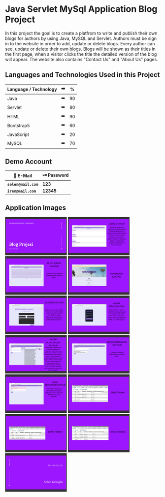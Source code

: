 # Java Servlet MySql Application Blog Project

In this project the goal is to create a platfrom to write and publish their own blogs for authors by using Java, MySQL and Servlet. Authors must be sign in to the website in order to add, update or delete blogs. Every author can see, update or delete their own blogs. Blogs will be shown as their titles in the first page, when a visitor clicks the title the detailed version of the blog will appear. The website also contains "Contact Us" and "About Us" pages.

## Languages and Technologies Used in this Project

| Language / Technology | :arrow_right:  |  % | 
| ------------- |:-------------:|:-------------:|
| Java | :arrow_right:  |  90 |
| Servlet | :arrow_right:  |  80 |
| HTML | :arrow_right:  |  90 |
| Bootstrap5 | :arrow_right:  |  60 |
| JavaScript | :arrow_right:  |  20 |
| MySQL | :arrow_right:  |  70 |

## Demo Account
| :closed_lock_with_key: E-Mail | :old_key: Password |
|----------|----------|
| **``selen@mail.com``**| **123**|
| **``irem@mail.com``**| **12345**|

## Application Images
<p>
  
<a href="https://github.com/selenkosoglu/Java-Servlet-MySql-Application-Blog-Project/blob/main/görseller/blog0.png" target="_blank">
<img src="https://github.com/selenkosoglu/Java-Servlet-MySql-Application-Blog-Project/blob/main/görseller/blog0.png" width="200" style="max-width:100%;"></a>

<a href="https://github.com/selenkosoglu/Java-Servlet-MySql-Application-Blog-Project/blob/main/görseller/blog1.png" target="_blank">
<img src="https://github.com/selenkosoglu/Java-Servlet-MySql-Application-Blog-Project/blob/main/görseller/blog1.png" width="200" style="max-width:100%;"></a>

<a href="https://github.com/selenkosoglu/Java-Servlet-MySql-Application-Blog-Project/blob/main/görseller/blog2.png" target="_blank">
<img src="https://github.com/selenkosoglu/Java-Servlet-MySql-Application-Blog-Project/blob/main/görseller/blog2.png" width="200" style="max-width:100%;"></a>
  
<a href="https://github.com/selenkosoglu/Java-Servlet-MySql-Application-Blog-Project/blob/main/görseller/blog3.png" target="_blank">
<img src="https://github.com/selenkosoglu/Java-Servlet-MySql-Application-Blog-Project/blob/main/görseller/blog3.png" width="200" style="max-width:100%;"></a>
  
<a href="https://github.com/selenkosoglu/Java-Servlet-MySql-Application-Blog-Project/blob/main/görseller/blog4.png" target="_blank">
<img src="https://github.com/selenkosoglu/Java-Servlet-MySql-Application-Blog-Project/blob/main/görseller/blog4.png" width="200" style="max-width:100%;"></a>

<a href="https://github.com/selenkosoglu/Java-Servlet-MySql-Application-Blog-Project/blob/main/görseller/blog5.png" target="_blank">
<img src="https://github.com/selenkosoglu/Java-Servlet-MySql-Application-Blog-Project/blob/main/görseller/blog5.png" width="200" style="max-width:100%;"></a>
  
  
<a href="https://github.com/selenkosoglu/Java-Servlet-MySql-Application-Blog-Project/blob/main/görseller/blog6.png" target="_blank">
<img src="https://github.com/selenkosoglu/Java-Servlet-MySql-Application-Blog-Project/blob/main/görseller/blog6.png" width="200" style="max-width:100%;"></a>
<a href="https://github.com/selenkosoglu/Java-Servlet-MySql-Application-Blog-Project/blob/main/görseller/blog7.png" target="_blank">
<img src="https://github.com/selenkosoglu/Java-Servlet-MySql-Application-Blog-Project/blob/main/görseller/blog7.png" width="200" style="max-width:100%;"></a>
<a href="https://github.com/selenkosoglu/Java-Servlet-MySql-Application-Blog-Project/blob/main/görseller/blog8.png" target="_blank">
<img src="https://github.com/selenkosoglu/Java-Servlet-MySql-Application-Blog-Project/blob/main/görseller/blog8.png" width="200" style="max-width:100%;"></a>
<a href="https://github.com/selenkosoglu/Java-Servlet-MySql-Application-Blog-Project/blob/main/görseller/blog9.png" target="_blank">
<img src="https://github.com/selenkosoglu/Java-Servlet-MySql-Application-Blog-Project/blob/main/görseller/blog9.png" width="200" style="max-width:100%;"></a>
  
<a href="https://github.com/selenkosoglu/Java-Servlet-MySql-Application-Blog-Project/blob/main/görseller/blog10.png" target="_blank">
<img src="https://github.com/selenkosoglu/Java-Servlet-MySql-Application-Blog-Project/blob/main/görseller/blog10.png" width="200" style="max-width:100%;"></a>
  
<a href="https://github.com/selenkosoglu/Java-Servlet-MySql-Application-Blog-Project/blob/main/görseller/blog11.png" target="_blank">
<img src="https://github.com/selenkosoglu/Java-Servlet-MySql-Application-Blog-Project/blob/main/görseller/blog11.png" width="200" style="max-width:100%;"></a>

<a href="https://github.com/selenkosoglu/Java-Servlet-MySql-Application-Blog-Project/blob/main/görseller/blog12.png" target="_blank">
<img src="https://github.com/selenkosoglu/Java-Servlet-MySql-Application-Blog-Project/blob/main/görseller/blog12.png" width="200" style="max-width:100%;"></a>

</p>
